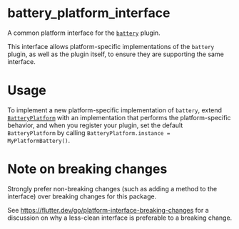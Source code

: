 # battery_platform_interface

A common platform interface for the [`battery`][1] plugin.

This interface allows platform-specific implementations of the `battery`
plugin, as well as the plugin itself, to ensure they are supporting the
same interface.

# Usage

To implement a new platform-specific implementation of `battery`, extend
[`BatteryPlatform`][2] with an implementation that performs the
platform-specific behavior, and when you register your plugin, set the default
`BatteryPlatform` by calling
`BatteryPlatform.instance = MyPlatformBattery()`.

# Note on breaking changes

Strongly prefer non-breaking changes (such as adding a method to the interface)
over breaking changes for this package.

See https://flutter.dev/go/platform-interface-breaking-changes for a discussion
on why a less-clean interface is preferable to a breaking change.

[1]: ../battery
[2]: lib/battery_platform_interface.dart

